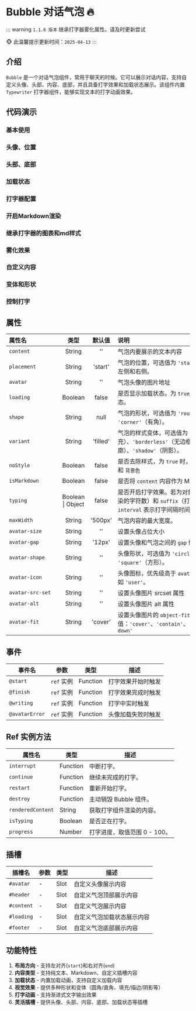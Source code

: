 # Bubble 对话气泡 🔥

::: warning
`1.1.6 版本` 继承打字器雾化属性。请及时更新尝试

🐵 此温馨提示更新时间：`2025-04-13`
:::

## 介绍

`Bubble` 是一个对话气泡组件，常用于聊天的时候。它可以展示对话内容，支持自定义头像、头部、内容、底部，并且具备打字效果和加载状态展示。该组件内置 `Typewriter` 打字器组件，能够实现文本的打字动画效果。

## 代码演示

### 基本使用

<demo src="../../components/bubble/demos/content.vue"></demo>

### 头像、位置

<demo src="../../components/bubble/demos/avatar-and-placement.vue"></demo>

### 头部、底部

<demo src="../../components/bubble/demos/header-and-footer.vue"></demo>

### 加载状态

<demo src="../../components/bubble/demos/loading.vue"></demo>

### 打字器配置

<demo src="../../components/bubble/demos/typing.vue"></demo>

### 开启Markdown渲染

<demo src="../../components/bubble/demos/is-markdown.vue"></demo>

### 继承打字器的图表和md样式

<demo src="../../components/bubble/demos/cssAndMermaid.vue"></demo>

### 雾化效果

<demo src="../../components/bubble/demos/is-fog.vue"></demo>

### 自定义内容

<demo src="../../components/bubble/demos/content-customize.vue"></demo>

### 变体和形状

<demo src="../../components/bubble/demos/variant-and-shape.vue"></demo>

### 控制打字

<demo src="../../components/bubble/demos/customized.vue"></demo>

## 属性

| <div style="width: 130px">属性名</div> |       类型        |  默认值  | 说明                                                                                                                                     |
| :------------------------------------- | :---------------: | :------: | :--------------------------------------------------------------------------------------------------------------------------------------- |
| `content`                              |      String       |    ''    | 气泡内要展示的文本内容                                                                                                                   |
| `placement`                            |      String       | 'start'  | 气泡的位置，可选值为 `'start'` 或 `'end'`，分别表示左侧和右侧。                                                                          |
| `avatar`                               |      String       |    ''    | 气泡头像的图片地址                                                                                                                       |
| `loading`                              |      Boolean      |  false   | 是否显示加载状态。为 `true` 时，气泡内会显示加载状态。                                                                                   |
| `shape`                                |      String       |   null   | 气泡的形状，可选值为 `'round'`（圆角）或 `'corner'`（有角）。                                                                            |
| `variant`                              |      String       | 'filled' | 气泡的样式变体，可选值为 `'filled'`（填充）、`'borderless'`（无边框）、`'outlined'`（轮廓）、`'shadow'`（阴影）。                        |
| `noStyle`                              |      Boolean      |  false   | 是否去除样式，为 `true` 时，将去除气泡内置 `padding` 和 `背景色`                                                                         |
| `isMarkdown`                           |      Boolean      |  false   | 是否将 `content` 内容作为 Markdown 格式处理。                                                                                            |
| `typing`                               | Boolean \| Object |  false   | 是否开启打字效果。若为对象，可设置 `step`（每次渲染的字符数）和 `suffix`（打字光标后缀内容）。`interval` 表示打字间隔时间，单位为 `ms`。 |
| `maxWidth`                             |      String       | '500px'  | 气泡内容的最大宽度。                                                                                                                     |
| `avatar-size`                          |      String       |    ''    | 设置头像占位大小                                                                                                                         |
| `avatar-gap`                           |      String       |  '12px'  | 设置头像和气泡之间的 `gap` 值                                                                                                            |
| `avatar-shape`                         |      String       |    ''    | 头像形状，可选值为 `'circle'`（圆形）或 `'square'`（方形）。                                                                             |
| `avatar-icon`                          |      String       |    ''    | 头像图标，优先级高于 `avatar`，支持传入图标名称，如 `'user'`。                                                                           |
| `avatar-src-set`                       |      String       |    ''    | 设置头像图片 srcset 属性                                                                                                                 |
| `avatar-alt`                           |      String       |    ''    | 设置头像图片 alt 属性                                                                                                                    |
| `avatar-fit`                           |      String       | 'cover'  | 设置头像图片的 `object-fit` 属性,可选属性值：`'cover'`、`'contain'`、`'fill'`、`'none'`、`'scale-down'`                                  |

## 事件

| 事件名         | 参数       | 类型     | 描述               |
| -------------- | ---------- | -------- | ------------------ |
| `@start`       | `ref` 实例 | Function | 打字效果开始时触发 |
| `@finish`      | `ref` 实例 | Function | 打字效果完成时触发 |
| `@writing`     | `ref` 实例 | Function | 打字中实时触发     |
| `@avatarError` | `ref` 实例 | Function | 头像加载失败时触发 |

## Ref 实例方法

| 属性名            | 类型     | 描述                         |
| ----------------- | -------- | ---------------------------- |
| `interrupt`       | Function | 中断打字。                   |
| `continue`        | Function | 继续未完成的打字。           |
| `restart`         | Function | 重新开始打字。               |
| `destroy`         | Function | 主动销毁 Bubble 组件。       |
| `renderedContent` | String   | 获取打字组件渲染的内容。     |
| `isTyping`        | Boolean  | 是否正在打字。               |
| `progress`        | Number   | 打字进度，取值范围 0 - 100。 |

## 插槽

| 插槽名     | 参数 | 类型 | 描述                       |
| ---------- | ---- | ---- | -------------------------- |
| `#avatar`  | -    | Slot | 自定义头像展示内容         |
| `#header`  | -    | Slot | 自定义气泡顶部展示内容     |
| `#content` | -    | Slot | 自定义气泡展示内容         |
| `#loading` | -    | Slot | 自定义气泡加载状态展示内容 |
| `#footer`  | -    | Slot | 自定义气泡底部展示内容     |

## 功能特性

1. **布局方向** - 支持左对齐(`start`)和右对齐(`end`)
2. **内容类型** - 支持纯文本、Markdown、自定义插槽内容
3. **加载状态** - 内置加载动画，支持自定义加载内容
4. **视觉效果** - 提供多种形状和变体（圆角/直角、填充/描边/阴影等）
5. **打字动画** - 支持渐进式文字输出效果
6. **灵活插槽** - 提供头像、头部、内容、底部、加载状态等插槽
